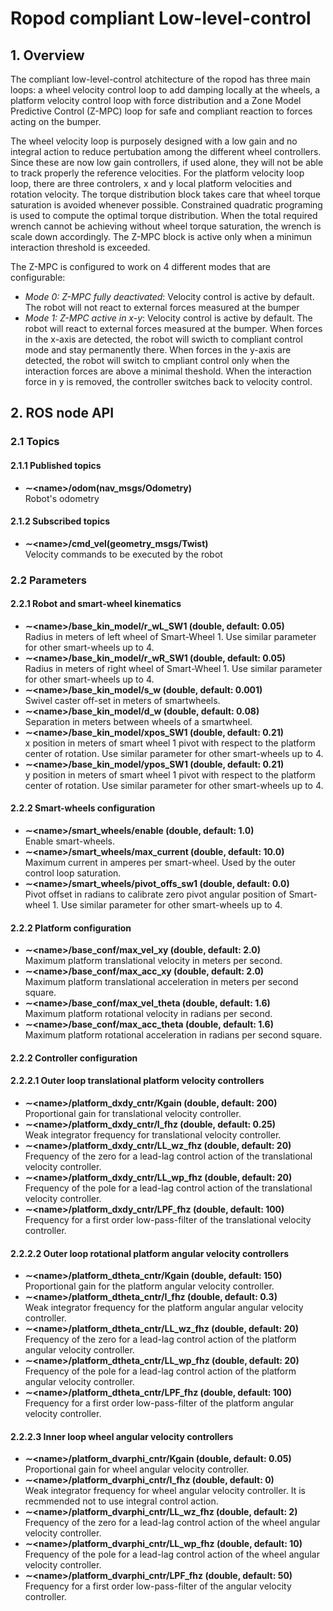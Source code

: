 # Ropod compliant Low-level-control

## 1. Overview
The compliant low-level-control atchitecture of the ropod has three main loops: a wheel velocity control loop to add damping locally at the wheels, a platform velocity control loop with force distribution and a Zone Model Predictive Control (Z-MPC) loop for safe and compliant reaction to forces acting on the bumper. 

The wheel velocity loop is purposely designed with a low gain and no integral action to reduce pertubation among the different wheel controllers. Since these are now low gain controllers, if used alone, they will not be able to track properly the reference velocities. For the platform velocity loop loop, there are three controlers, x and y local platform velocities and rotation velocity. The torque distribution block takes care that wheel torque saturation is avoided whenever possible. Constrained quadratic programing is used to compute the optimal torque distribution. When the total required wrench cannot be achieving without wheel torque saturation, the wrench is scale down accordingly. The Z-MPC block is active only when a minimun interaction threshold is exceeded.

The Z-MPC is configured to work on 4 different modes that are configurable:

* *Mode 0: Z-MPC fully deactivated*:
Velocity control is active by default. The robot will not react to external forces measured at the bumper
* *Mode 1: Z-MPC active in x-y*:
Velocity control is active by default. The robot will react to external forces measured at the bumper. When forces in the x-axis are detected, the robot will swicth to compliant control mode and stay permanently there. When forces in the y-axis are detected, the robot will switch to cmpliant control only when the interaction forces are above a minimal theshold. When the interaction force in y is removed, the controller switches back to velocity control.


## 2. ROS node API
### 2.1 Topics
#### 2.1.1 Published topics
* **&#x223C;<name\>/odom(nav_msgs/Odometry)**\
Robot's odometry

#### 2.1.2 Subscribed topics
* **&#x223C;<name\>/cmd_vel(geometry_msgs/Twist)**\
Velocity commands to be executed by the robot

### 2.2 Parameters
#### 2.2.1 Robot and smart-wheel kinematics
* **&#x223C;<name\>/base_kin_model/r_wL_SW1 (double, default: 0.05)**\
Radius in meters of left wheel of Smart-Wheel 1. Use similar parameter for other smart-wheels up to 4.
* **&#x223C;<name\>/base_kin_model/r_wR_SW1 (double, default: 0.05)**\
Radius in meters of right wheel of Smart-Wheel 1. Use similar parameter for other smart-wheels up to 4.
* **&#x223C;<name\>/base_kin_model/s_w (double, default: 0.001)**\
Swivel caster off-set in meters of smartwheels. 
* **&#x223C;<name\>/base_kin_model/d_w (double, default: 0.08)**\
Separation in meters between wheels of a smartwheel.
* **&#x223C;<name\>/base_kin_model/xpos_SW1 (double, default: 0.21)**\
x position in meters of smart wheel 1 pivot with respect to the platform center of rotation. Use similar parameter for other smart-wheels up to 4.
* **&#x223C;<name\>/base_kin_model/ypos_SW1 (double, default: 0.21)**\
y position in meters of smart wheel 1 pivot with respect to the platform center of rotation. Use similar parameter for other smart-wheels up to 4.

#### 2.2.2 Smart-wheels configuration
* **&#x223C;<name\>/smart_wheels/enable (double, default: 1.0)**\
Enable smart-wheels. 
* **&#x223C;<name\>/smart_wheels/max_current (double, default: 10.0)**\
Maximum current in amperes per smart-wheel. Used by the outer control loop saturation.
* **&#x223C;<name\>/smart_wheels/pivot_offs_sw1 (double, default: 0.0)**\
Pivot offset in radians to calibrate zero pivot angular position of Smart-wheel 1. Use similar parameter for other smart-wheels up to 4.

#### 2.2.2 Platform configuration
* **&#x223C;<name\>/base_conf/max_vel_xy (double, default: 2.0)**\
Maximum platform translational velocity in meters per second.
* **&#x223C;<name\>/base_conf/max_acc_xy (double, default: 2.0)**\
Maximum platform translational acceleration in meters per second square.
* **&#x223C;<name\>/base_conf/max_vel_theta (double, default: 1.6)**\
Maximum platform rotational velocity in radians per second.
* **&#x223C;<name\>/base_conf/max_acc_theta (double, default: 1.6)**\
Maximum platform rotational acceleration in radians per second square.

#### 2.2.2 Controller configuration
#### 2.2.2.1 Outer loop translational platform velocity controllers
* **&#x223C;<name\>/platform_dxdy_cntr/Kgain (double, default: 200)**\
Proportional gain for translational velocity controller.
* **&#x223C;<name\>/platform_dxdy_cntr/I_fhz (double, default: 0.25)**\
Weak integrator frequency for translational velocity controller.
* **&#x223C;<name\>/platform_dxdy_cntr/LL_wz_fhz (double, default: 20)**\
Frequency of the zero for a lead-lag control action of the translational velocity controller.
* **&#x223C;<name\>/platform_dxdy_cntr/LL_wp_fhz (double, default: 20)**\
Frequency of the pole for a lead-lag control action of the translational velocity controller.
* **&#x223C;<name\>/platform_dxdy_cntr/LPF_fhz (double, default: 100)**\
Frequency for a first order low-pass-filter of the translational velocity controller.

#### 2.2.2.2 Outer loop rotational platform angular velocity controllers
* **&#x223C;<name\>/platform_dtheta_cntr/Kgain (double, default: 150)**\
Proportional gain for the platform angular velocity controller.
* **&#x223C;<name\>/platform_dtheta_cntr/I_fhz (double, default: 0.3)**\
Weak integrator frequency for the platform angular angular velocity controller.
* **&#x223C;<name\>/platform_dtheta_cntr/LL_wz_fhz (double, default: 20)**\
Frequency of the zero for a lead-lag control action of the platform angular velocity controller.
* **&#x223C;<name\>/platform_dtheta_cntr/LL_wp_fhz (double, default: 20)**\
Frequency of the pole for a lead-lag control action of the platform angular velocity controller.
* **&#x223C;<name\>/platform_dtheta_cntr/LPF_fhz (double, default: 100)**\
Frequency for a first order low-pass-filter of the platform angular velocity controller.

#### 2.2.2.3 Inner loop wheel angular velocity controllers
* **&#x223C;<name\>/platform_dvarphi_cntr/Kgain (double, default: 0.05)**\
Proportional gain for wheel angular velocity controller.
* **&#x223C;<name\>/platform_dvarphi_cntr/I_fhz (double, default: 0)**\
Weak integrator frequency for wheel angular velocity controller. It is recmmended not to use integral control action.
* **&#x223C;<name\>/platform_dvarphi_cntr/LL_wz_fhz (double, default: 2)**\
Frequency of the zero for a lead-lag control action of the wheel angular velocity controller.
* **&#x223C;<name\>/platform_dvarphi_cntr/LL_wp_fhz (double, default: 10)**\
Frequency of the pole for a lead-lag control action of the wheel angular velocity controller.
* **&#x223C;<name\>/platform_dvarphi_cntr/LPF_fhz (double, default: 50)**\
Frequency for a first order low-pass-filter of the angular velocity controller.
